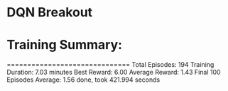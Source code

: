 # DQN Breakout

# Training Summary:
==============================
Total Episodes: 194
Training Duration: 7.03 minutes
Best Reward: 6.00
Average Reward: 1.43
Final 100 Episodes Average: 1.56
done, took 421.994 seconds